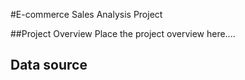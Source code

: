 #E-commerce Sales Analysis Project

##Project Overview
Place  the project overview here....

## Data source
